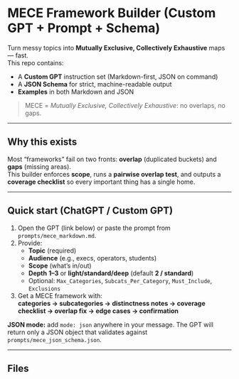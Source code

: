 # MECE Framework Builder (Custom GPT + Prompt + Schema)

Turn messy topics into **Mutually Exclusive, Collectively Exhaustive** maps — fast.  
This repo contains:
- A **Custom GPT** instruction set (Markdown-first, JSON on command)
- A **JSON Schema** for strict, machine-readable output
- **Examples** in both Markdown and JSON

> MECE = *Mutually Exclusive, Collectively Exhaustive*: no overlaps, no gaps.

---

## Why this exists
Most “frameworks” fail on two fronts: **overlap** (duplicated buckets) and **gaps** (missing areas).  
This builder enforces **scope**, runs a **pairwise overlap test**, and outputs a **coverage checklist** so every important thing has a single home.

---

## Quick start (ChatGPT / Custom GPT)
1. Open the GPT (link below) or paste the prompt from `prompts/mece_markdown.md`.
2. Provide:
   - **Topic** (required)
   - **Audience** (e.g., execs, operators, students)
   - **Scope** (what’s in/out)
   - **Depth** **1–3** or **light/standard/deep** (default **2 / standard**)
   - Optional: `Max_Categories`, `Subcats_Per_Category`, `Must_Include`, `Exclusions`
3. Get a MECE framework with:  
   **categories → subcategories → distinctness notes → coverage checklist → overlap fix → edge cases → confirmation**

**JSON mode:** add `mode: json` anywhere in your message. The GPT will return only a JSON object that validates against `prompts/mece_json_schema.json`.

---

## Files
